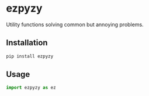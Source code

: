 
# ezpyzy

Utility functions solving common but annoying problems.

## Installation

```bash
pip install ezpyzy
```

## Usage

```python
import ezpyzy as ez
```






